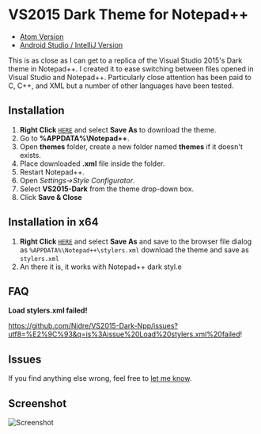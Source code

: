 # VS2015 Dark Theme for Notepad++

- [Atom Version](https://github.com/Nidre/VS2015-Dark-Atom/)
- [Android Studio / IntelliJ Version](https://github.com/Nidre/VS2015-Dark-Android-Studio/)

This is as close as I can get to a replica of the Visual Studio 2015's Dark theme in Notepad++. I created it to ease switching between files opened in Visual Studio and Notepad++. Particularly close attention has been paid to C, C++, and XML but a number of other languages have been tested.

Installation
--------------------------

1. **Right Click** [`HERE`](https://raw.githubusercontent.com/Nidre/VS2015-Dark-Npp/master/VS2015-Dark.xml) and select **Save As** to download the theme.
2. Go to **%APPDATA%\Notepad++**.
3. Open **themes** folder, create a new folder named **themes** if it doesn't exists.
4. Place downloaded **.xml** file inside the folder.
2. Restart Notepad++.
3. Open *Settings->Style Configurator*.
4. Select **VS2015-Dark** from the theme drop-down box.
5. Click **Save & Close**

## Installation in x64
1. **Right Click** [`HERE`](https://raw.githubusercontent.com/Nidre/VS2015-Dark-Npp/master/VS2015-Dark.xml) and select **Save As** and save to the browser file dialog as ```%APPDATA%\Notepad++\stylers.xml``` download the theme and save as ```stylers.xml``` 
1. An there it is, it works with Notepad++ dark styl.e

FAQ
----
**Load stylers.xml failed!**

https://github.com/Nidre/VS2015-Dark-Npp/issues?utf8=%E2%9C%93&q=is%3Aissue%20Load%20stylers.xml%20failed!

Issues
------

If you find anything else wrong, feel free to [let me know](https://github.com/Nidre/VS2015-Dark-Npp/issues/new).

Screenshot
----------
![Screenshot](https://github.com/Nidre/VS2015-Dark-Npp/blob/master/screenshot.png "Screenshot")
